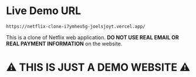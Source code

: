 # Live Demo URL

```
https://netflix-clone-i7ymheo5g-joelsjoyt.vercel.app/
```

This is a clone of Netflix web application. **DO NOT USE REAL EMAIL OR REAL PAYMENT INFORMATION** on the website. 

# ⚠️ THIS IS JUST A DEMO WEBSITE ⚠️ #
